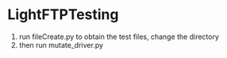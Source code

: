 # LightFTPTesting

1) run fileCreate.py to obtain the test files, change the directory
2) then run mutate_driver.py